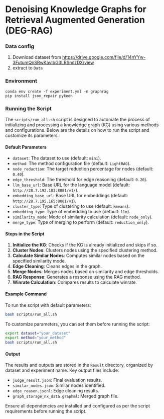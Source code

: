 # Denoising Knowledge Graphs for Retrieval Augmented Generation (DEG-RAG)

### Data config

1. Download dataset from https://drive.google.com/file/d/14nYYw-3FutumQnSRwKavIbG3LRSmIzDX/view
2. extract to `Data`

### Environment

```
conda env create -f experiment.yml -n graphrag
pip install json_repair pykeen
```

### Running the Script

The `scripts/run_all.sh` script is designed to automate the process of initializing and processing a knowledge graph (KG) using various methods and configurations. Below are the details on how to run the script and customize its parameters.

#### Default Parameters
- `dataset`: The dataset to use (default: `mini`).
- `method`: The method configuration file (default: `LightRAG`).
- `node_reduction`: The target reduction percentage for nodes (default: `0.40`).
- `edge_threshold`: The threshold for edge reasoning (default: `0.20`).
- `llm_base_url`: Base URL for the language model (default: `http://28.7.192.183:8081/v1/`).
- `embedding_base_url`: Base URL for embeddings (default: `http://28.7.195.165:8081/v1`).
- `cluster_type`: Type of clustering to use (default: `kmeans`).
- `embedding_type`: Type of embedding to use (default: `llm`).
- `similarity_mode`: Mode of similarity calculation (default: `node_only`).
- `merge_type`: Type of merging to perform (default: `reduction_only`).

#### Steps in the Script
1. **Initialize the KG**: Checks if the KG is already initialized and skips if so.
2. **Cluster Nodes**: Clusters nodes using the specified clustering method.
3. **Calculate Similar Nodes**: Computes similar nodes based on the specified similarity mode.
4. **Edge Cleaning**: Cleans edges in the graph.
5. **Merge Nodes**: Merges nodes based on similarity and edge thresholds.
6. **RAG Response**: Generates a response using the RAG method.
7. **Winrate Calculation**: Compares results to calculate winrate.

#### Example Command
To run the script with default parameters:
```bash
bash scripts/run_all.sh
```
To customize parameters, you can set them before running the script:
```bash
export dataset="your_dataset"
export method="your_method"
bash scripts/run_all.sh
```

#### Output
The results and outputs are stored in the `Result` directory, organized by dataset and experiment name. Key output files include:
- `judge_result.json`: Final evaluation results.
- `similar_nodes.json`: Similar nodes identified.
- `edge_reason.jsonl`: Edge cleaning results.
- `graph_storage_nx_data.graphml`: Merged graph file.

Ensure all dependencies are installed and configured as per the script requirements before running the script.
